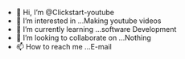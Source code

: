 - 👋 Hi, I’m @Clickstart-youtube
- 👀 I’m interested in ...Making youtube videos
- 🌱 I’m currently learning ...software Development
- 💞️ I’m looking to collaborate on ...Nothing
- 📫 How to reach me ...E-mail

<!---
Clickstart-youtube/Clickstart-youtube is a ✨ special ✨ repository because its `README.md` (this file) appears on your GitHub profile.
You can click the Preview link to take a look at your changes.
--->
